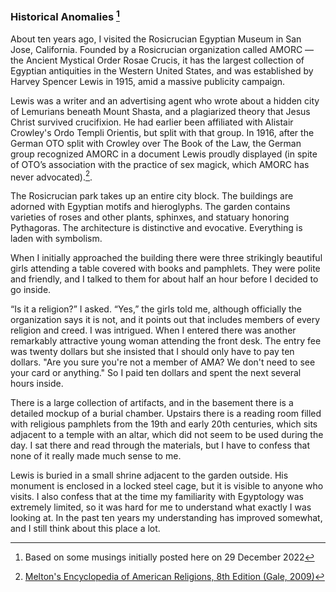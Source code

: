 ### Historical Anomalies [^\†]

About ten years ago, I visited the Rosicrucian Egyptian Museum in San Jose, California. Founded
by a Rosicrucian organization called AMORC — the Ancient Mystical Order Rosae Crucis, it has the
largest collection of Egyptian antiquities in the Western United States, and was established by
Harvey Spencer Lewis in 1915, amid a massive publicity campaign.

Lewis was a writer and an advertising agent who wrote about a hidden city of Lemurians beneath
Mount Shasta, and a plagiarized theory that Jesus Christ survived crucifixion. He had earlier
been affiliated with Alistair Crowley's Ordo Templi Orientis, but split with that group. In 1916,
after the German OTO split with Crowley over The Book of the Law, the German group recognized
AMORC in a document Lewis proudly displayed (in spite of OTO’s association with the practice of sex
magick, which AMORC has never advocated).[^1].

The Rosicrucian park takes up an entire city block. The buildings are adorned with Egyptian
motifs and hieroglyphs. The garden contains varieties of roses and other plants, sphinxes, and
statuary honoring Pythagoras. The architecture is distinctive and evocative. Everything is laden
with symbolism.

When I initially approached the building there were three strikingly beautiful girls attending
a table covered with  books and pamphlets. They were polite and friendly, and I talked to them
for about half an hour before I decided to go inside.

“Is it a religion?” I asked. “Yes,” the girls told me, although officially the organization says
it is not, and it points out that includes members of every religion and creed. I was intrigued.
When I entered there was another remarkably attractive young woman attending the front desk. The
entry fee was twenty dollars but she insisted that I should only have to pay ten dollars. "Are
you sure you're not a member of AMA? We don't need to see your card or anything." So I paid ten
dollars and spent the next several hours inside.

There is a large collection of artifacts, and in the basement there is a detailed mockup of a
burial chamber. Upstairs there is a reading room filled with religious pamphlets from the 19th
and early 20th centuries, which sits adjacent to a temple with an altar, which did not seem to
be used during the day. I sat there and read through the materials, but I have to confess that
none of it really made much sense to me.

Lewis is buried in a small shrine adjacent to the garden outside. His monument is enclosed in a
locked steel cage, but it is visible to anyone who visits. I also confess that at the time my
familiarity with Egyptology was extremely limited, so it was hard for me to understand what
exactly I was looking at. In the past ten years my understanding has improved somewhat, and
I still think about this place a lot.

[^\†]: Based on some musings initially posted here on 29 December 2022

[^1]: [Melton's Encyclopedia of American Religions, 8th Edition (Gale, 2009)](https://books.ms/main/365D2CF37A03FC1D2D072313B981038F)
